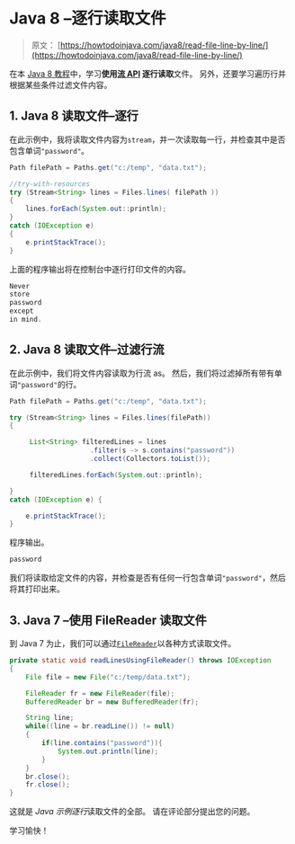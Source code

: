 # Java 8 –逐行读取文件

> 原文： [https://howtodoinjava.com/java8/read-file-line-by-line/](https://howtodoinjava.com/java8/read-file-line-by-line/)

在本 [Java 8 教程](https://howtodoinjava.com/java-8-tutorial/)中，学习**使用[流 API](https://howtodoinjava.com/java8/java-streams-by-examples/) 逐行读取**文件。 另外，还要学习遍历行并根据某些条件过滤文件内容。

## 1\. Java 8 读取文件–逐行

在此示例中，我将读取文件内容为`stream`，并一次读取每一行，并检查其中是否包含单词`"password"`。

```java
Path filePath = Paths.get("c:/temp", "data.txt");

//try-with-resources
try (Stream<String> lines = Files.lines( filePath )) 
{
	lines.forEach(System.out::println);
} 
catch (IOException e) 
{
	e.printStackTrace();
}

```

上面的程序输出将在控制台中逐行打印文件的内容。

```java
Never
store
password
except
in mind.

```

## 2\. Java 8 读取文件–过滤行流

在此示例中，我们将文件内容读取为行流 as。 然后，我们将过滤掉所有带有单词`"password"`的行。

```java
Path filePath = Paths.get("c:/temp", "data.txt");

try (Stream<String> lines = Files.lines(filePath)) 
{

	 List<String> filteredLines = lines
	 				.filter(s -> s.contains("password"))
	 				.collect(Collectors.toList());

	 filteredLines.forEach(System.out::println);

} 
catch (IOException e) {

	e.printStackTrace();
}

```

程序输出。

```java
password

```

我们将读取给定文件的内容，并检查是否有任何一行包含单词`"password"`，然后将其打印出来。

## 3\. Java 7 –使用 FileReader 读取文件

到 Java 7 为止，我们可以通过[`FileReader`](https://docs.oracle.com/javase/7/docs/api/java/io/FileReader.html)以各种方式读取文件。

```java
private static void readLinesUsingFileReader() throws IOException 
{
    File file = new File("c:/temp/data.txt");

    FileReader fr = new FileReader(file);
    BufferedReader br = new BufferedReader(fr);

    String line;
    while((line = br.readLine()) != null)
    {
        if(line.contains("password")){
            System.out.println(line);
        }
    }
    br.close();
    fr.close();
}

```

这就是 *Java 示例逐行*读取文件的全部。 请在评论部分提出您的问题。

学习愉快！